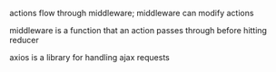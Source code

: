 

actions flow through middleware; middleware can modify actions

middleware is a function that an action passes through before hitting reducer

axios is a library for handling ajax requests
